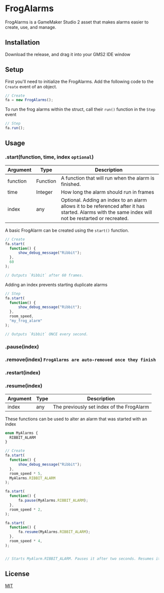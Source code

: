 # FrogAlarms

FrogAlarms is a GameMaker Studio 2 asset that makes alarms easier to create, use, and manage.

## Installation

Download the release, and drag it into your GMS2 IDE window

## Setup
First you'll need to initialize the FrogAlarms. Add the following code to the `Create` event of an object.
```js
// Create
fa = new FrogAlarms();
```
To run the frog alarms within the struct, call their `run()` function in the `Step` event
```js
// Step
fa.run();
```

## Usage

### .start(function, time, index `optional`)

| Argument | Type | Description |
| --- | --- | --- |
| function | Function | A function that will run when the alarm is finished. |
| time | Integer | How long the alarm should run in frames |
| index | any | Optional. Adding an index to an alarm allows it to be referenced after it has started. Alarms with the same index will not be restarted or recreated. |

A basic FrogAlarm can be created using the `start()` function.

```js
// Create
fa.start(
  function() {
	  show_debug_message("Ribbit");
  },
  60
);

// Outputs `Ribbit` after 60 frames.
```

Adding an index prevents starting duplicate alarms

```js
// Step
fa.start(
  function() {
	  show_debug_message("Ribbit");
  },
  room_speed,
  "my_frog_alarm"
);

// Outputs `Ribbit` ONCE every second.
```

### .pause(index)
### .remove(index) `FrogAlarms are auto-removed once they finish`
### .restart(index)
### .resume(index)

| Argument | Type | Description |
| --- | --- | --- |
| index | any | The previously set index of the FrogAlarm |

These functions can be used to alter an alarm that was started with an index

```js
enum MyAlarms {
  RIBBIT_ALARM
}

// Create
fa.start(
  function() {
	  show_debug_message("Ribbit");
  },
  room_speed * 5,
  MyAlarms.RIBBIT_ALARM
);

fa.start(
  function() {
	  fa.pause(MyAlarms.RIBBIT_ALARM);
  },
  room_speed * 2,
);

fa.start(
  function() {
	  fa.resume(MyAlarms.RIBBIT_ALARM);
  },
  room_speed * 4,
);


// Starts MyAlarm.RIBBIT_ALARM. Pauses it after two seconds. Resumes it after another two. MyAlarm.RIBBIT_ALARM goes off after another three seconds.
```


## License
[MIT](https://choosealicense.com/licenses/mit/)
